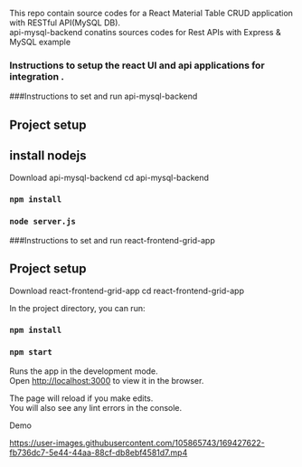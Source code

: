  This repo contain source codes for a React Material Table CRUD application with RESTful API(MySQL DB).</br>
api-mysql-backend conatins  sources codes for Rest APIs with Express & MySQL example 


### Instructions to setup the react UI and api applications for integration .



###Instructions to set and run api-mysql-backend

## Project setup
## install nodejs
Download  api-mysql-backend
cd api-mysql-backend

### `npm install`


### `node server.js`


###Instructions to set and run react-frontend-grid-app

## Project setup
Download  react-frontend-grid-app
cd react-frontend-grid-app

In the project directory, you can run:

### `npm install`


### `npm start`

Runs the app in the development mode.<br />
Open [http://localhost:3000](http://localhost:3000) to view it in the browser.

The page will reload if you make edits.<br />
You will also see any lint errors in the console.

Demo


https://user-images.githubusercontent.com/105865743/169427622-fb736dc7-5e44-44aa-88cf-db8ebf4581d7.mp4

